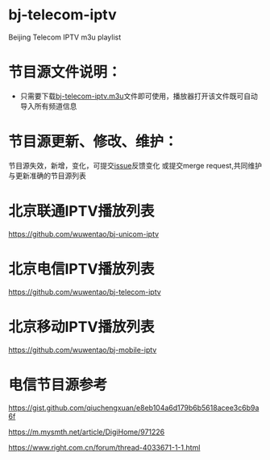 # bj-telecom-iptv
Beijing Telecom IPTV m3u playlist


# 节目源文件说明： 

- 只需要下载[bj-telecom-iptv.m3u](https://github.com/wuwentao/bj-telecom-iptv/blob/master/bj_telecom_iptv.m3u)文件即可使用，播放器打开该文件既可自动导入所有频道信息


# 节目源更新、修改、维护：
节目源失效，新增，变化，可提交[issue](https://github.com/wuwentao/bj-telecom-iptv/issues/new)反馈变化
或提交merge request,共同维护与更新准确的节目源列表


# 北京联通IPTV播放列表

https://github.com/wuwentao/bj-unicom-iptv

# 北京电信IPTV播放列表

https://github.com/wuwentao/bj-telecom-iptv

# 北京移动IPTV播放列表

https://github.com/wuwentao/bj-mobile-iptv


# 电信节目源参考

https://gist.github.com/qiuchengxuan/e8eb104a6d179b6b5618acee3c6b9a6f

https://m.mysmth.net/article/DigiHome/971226

https://www.right.com.cn/forum/thread-4033671-1-1.html
